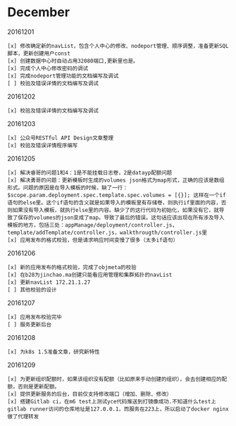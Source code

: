 December
========
20161201

    [x] 修改确定新的navList，包含个人中心的修改、nodeport管理、顺序调整，准备更新SQL脚本，更新创建用户const
    [x] 创建数据中心时自动占用32080端口,更新里也是。
    [x] 完成个人中心修改密码的调试
    [x] 完成nodeport管理功能的文档编写及调试
    [ ] 校验及错误详情的文档编写及调试

20161202

    [x] 校验及错误详情的文档编写及调试 

20161203

    [x] 公众号RESTful API Design文章整理
    [x] 校验及错误详情程序编写

20161205

    [x] 解决睿哥的问题1和4：1是不能挂载日志卷，2是datayp配额问题
    [x] 解决勇哥的问题：更新模板时生成的volumes json格式为map形式，正确的应该是数组形式。问题的原因是在导入模板的时候，缺了一行：$scope.param.deployment.spec.template.spec.volumes = [{}]; 这样在一个if语句的else里。这个if语句的含义就是如果导入的模板里有存储卷，则执行if里面的内容，否则如果没有导入模板，就执行else里的内容。缺少了的这行代码为初始化，如果没有它，就导致了保存的volumes的json变成了map。导致了最后的错误。这句话应该出现在所有涉及导入模板的地方，包括三处：appManage/deployment/controller.js，template/addTemplate/controller.js，walkthrougth/controller.js里
    [x] 应用发布的格式校验，但是请求响应时间变慢了很多（太多if语句）
    
20161206

    [x] 新的应用发布的格式校验，完成了objmeta的校验
    [x] 在b28为jinchao.ma创建只能看应用管理和集群拓扑的navList
    [x] 更新navList 172.21.1.27
    [ ] 其他校验的设计

20161207

    [x] 应用发布校验完毕
    [ ] 服务更新后台

20161208

    [x] 为k8s 1.5准备文章，研究新特性

20161209

    [x] 为更新组织配额时，如果该组织没有配额（比如原来手动创建的组织），会去创建相应的配额，否则是更新配额。
    [x] 提供更新服务的后台，目前仅支持修改端口（增加、删除、修改）
    [x] 搭建Gitlab ci，在m6 test上测试yce代码推送到打镜像成功.不知道什么test上gitlab runner访问的仓库地址是127.0.0.1，而服务在223上，所以启动了docker nginx 做了代理转发
